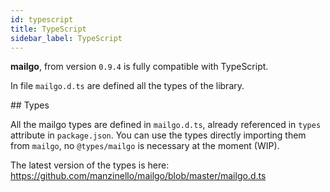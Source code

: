 ```yaml
---
id: typescript
title: TypeScript
sidebar_label: TypeScript
---
```


**mailgo**, from version `0.9.4` is fully compatible with TypeScript.

In file `mailgo.d.ts` are defined all the types of the library.

## Types

All the mailgo types are defined in `mailgo.d.ts`, already referenced in `types` attribute in `package.json`. You can use the types directly importing them from `mailgo`, no `@types/mailgo` is necessary at the moment (WIP).

The latest version of the types is here: https://github.com/manzinello/mailgo/blob/master/mailgo.d.ts
